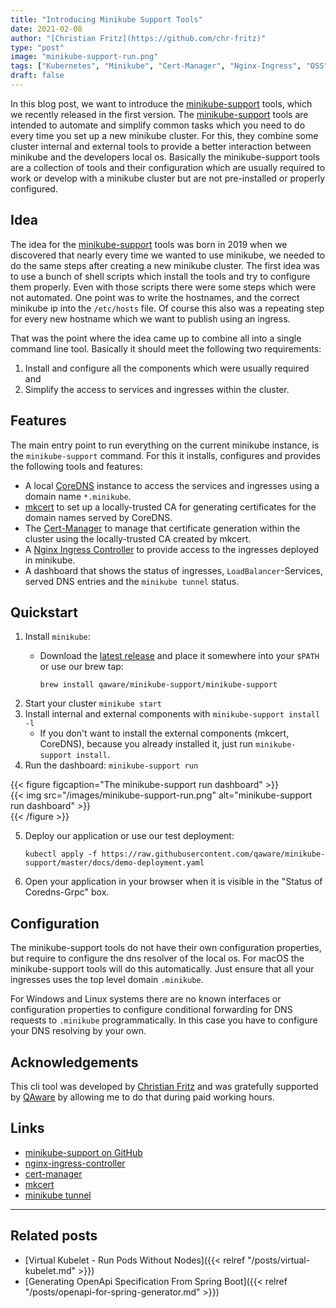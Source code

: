 ```yaml
---
title: "Introducing Minikube Support Tools"
date: 2021-02-08
author: "[Christian Fritz](https://github.com/chr-fritz)"
type: "post"
image: "minikube-support-run.png"
tags: ["Kubernetes", "Minikube", "Cert-Manager", "Nginx-Ingress", "OSS", "Open Source"]
draft: false
---
```


In this blog post, we want to introduce the
[minikube-support](https://github.com/qaware/minikube-support) tools, which we recently released in
the first version. The
[minikube-support](https://github.com/qaware/minikube-support) tools are intended to automate and
simplify common tasks which you need to do every time you set up a new minikube cluster. For this,
they combine some cluster internal and external tools to provide a better interaction between
minikube and the developers local os. Basically the minikube-support tools are a collection of
tools and their configuration which are usually required to work or develop with a minikube cluster
but are not pre-installed or properly configured.

## Idea

The idea for the
[minikube-support](https://github.com/qaware/minikube-support) tools was born in 2019 when we
discovered that nearly every time we wanted to use minikube, we needed to do the same steps after
creating a new minikube cluster. The first idea was to use a bunch of shell scripts which install
the tools and try to configure them properly. Even with those scripts there were some steps which
were not automated. One point was to write the hostnames, and the correct minikube ip into the
`/etc/hosts` file. Of course this also was a repeating step for every new hostname which we want to
publish using an ingress.

That was the point where the idea came up to combine all into a single command line tool.
Basically it should meet the following two requirements:

1. Install and configure all the components which were usually required and
2. Simplify the access to services and ingresses within the cluster.

## Features

The main entry point to run everything on the current minikube instance, is the `minikube-support`
command. For this it installs, configures and provides the following tools and features:

- A local
  [CoreDNS](https://coredns.io/) instance to access the services and ingresses using a domain name
  `*.minikube`.
- [mkcert](https://github.com/FiloSottile/mkcert) to set up a locally-trusted CA for generating
  certificates for the domain names served by CoreDNS.
- The
  [Cert-Manager](https://github.com/jetstack/cert-manager) to manage that certificate generation
  within the cluster using the locally-trusted CA created by mkcert.
- A
  [Nginx Ingress Controller](https://kubernetes.github.io/ingress-nginx/) to provide access to the
  ingresses deployed in minikube.
- A dashboard that shows the status of ingresses, `LoadBalancer`-Services, served DNS entries and
  the `minikube tunnel` status.

## Quickstart

1. Install `minikube`:
   - Download the
     [latest release](https://github.com/qaware/minikube-support/releases/latest) and place it
     somewhere into your `$PATH` or use our brew tap:

     ```shell script
     brew install qaware/minikube-support/minikube-support  
     ```
2. Start your cluster `minikube start`
3. Install internal and external components with `minikube-support install -l`
   - If you don't want to install the external components (mkcert, CoreDNS), because you already
     installed it, just run `minikube-support install`.
4. Run the dashboard: `minikube-support run`

{{< figure figcaption="The minikube-support run dashboard" >}}  
{{< img src="/images/minikube-support-run.png" alt="minikube-support run dashboard" >}}  
{{< /figure >}}

5. Deploy our application or use our test deployment:

   ```shell script
   kubectl apply -f https://raw.githubusercontent.com/qaware/minikube-support/master/docs/demo-deployment.yaml
   ```
6. Open your application in your browser when it is visible in the "Status of Coredns-Grpc" box.

## Configuration

The minikube-support tools do not have their own configuration properties, but require to configure the
dns resolver of the local os. For macOS the minikube-support tools will do this automatically. Just
ensure that all your ingresses uses the top level domain `.minikube`.

For Windows and Linux systems there are no known interfaces or configuration properties to configure
conditional forwarding for DNS requests to `.minikube` programmatically. In this case you have to
configure your DNS resolving by your own.

## Acknowledgements

This cli tool was developed by
[Christian Fritz](https://github.com/chr-fritz) and was gratefully supported by
[QAware](https://www.qaware.de/) by allowing me to do that during paid working hours.

## Links

- [minikube-support on GitHub](https://github.com/qaware/minikube-support)
- [nginx-ingress-controller](https://github.com/kubernetes/ingress-nginx)
- [cert-manager](https://github.com/jetstack/cert-manager)
- [mkcert](https://github.com/FiloSottile/mkcert)
- [minikube tunnel](https://minikube.sigs.k8s.io/docs/commands/tunnel/)

----

## Related posts

* [Virtual Kubelet - Run Pods Without Nodes]({{< relref "/posts/virtual-kubelet.md" >}})
* [Generating OpenApi Specification From Spring Boot]({{< relref "/posts/openapi-for-spring-generator.md" >}})

